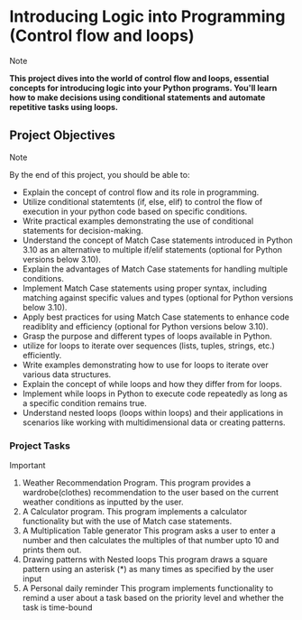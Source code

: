 # Introducing Logic into Programming (Control flow and loops)

> [!NOTE]
> **This project dives into the world of control flow and loops, essential concepts for introducing logic into your Python programs. You'll learn how to make decisions using conditional statements and automate repetitive tasks using loops.**

## Project Objectives
> [!NOTE]
> By the end of this project, you should be able to:
> - Explain the concept of control flow and its role in programming.
> - Utilize conditional statemtents (if, else, elif) to control the flow of execution in your python code based on specific conditions.
> - Write practical examples demonstrating the use of conditional statements for decision-making.
> - Understand the concept of Match Case statements introduced in Python 3.10 as an alternative to multiple if/elif statements (optional for Python versions below 3.10).
> - Explain the advantages of Match Case statements for handling multiple conditions.
> - Implement Match Case statements using proper syntax, including matching against specific values and types (optional for Python versions below 3.10).
> - Apply best practices for using Match Case statements to enhance code readiblity and efficiency (optional for Python versions below 3.10).
> - Grasp the purpose and different types of loops available in Python.
> - utilize for loops to iterate over sequences (lists, tuples, strings, etc.) efficiently.
> - Write examples demonstrating how to use for loops to iterate over various data structures.
> - Explain the concept of while loops and how they differ from for loops.
> - Implement while loops in Python to execute code repeatedly as long as a specific condition remains true.
> - Understand nested loops (loops within loops) and their applications in scenarios like working with multidimensional data or creating patterns.

### Project Tasks
> [!IMPORTANT]
> 1. Weather Recommendation Program.
> This program provides a wardrobe(clothes) recommendation to the user based on the current weather conditions as inputted by the user.
> 2. A Calculator program.
> This program implements a calculator functionality but with the use of Match case statements.
> 3. A Multiplication Table generator
> This program asks a user to enter a number and then calculates the multiples of that number upto 10 and prints them out.
> 4. Drawing patterns with Nested loops
> This program draws a square pattern using an asterisk (&ast;) as many times as specified by the user input
> 5. A Personal daily reminder
> This program implements functionality to remind a user about a task based on the priority level and whether the task is time-bound

